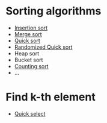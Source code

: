 # Sorting algorithms
- [Insertion sort](https://github.com/gaoisbest/Basic-Algorithms/blob/master/Sorting_algorithms/Insert_sort.py)
- [Merge sort](https://github.com/gaoisbest/Basic-Algorithms/blob/master/Sorting_algorithms/Merge_sort.py)
- [Quick sort](https://github.com/gaoisbest/Basic-Algorithms/blob/master/Sorting_algorithms/Quick_sort.py)
- [Randomized Quick sort](https://github.com/gaoisbest/Basic-Algorithms/blob/master/Sorting_algorithms/Quick_sort_randomnized.py)
- Heap sort
- Bucket sort
- [Counting sort](https://github.com/gaoisbest/Basic-Algorithms/blob/master/Sorting_algorithms/Counting_sort.py)
- ...

# Find k-th element
- [Quick select](https://github.com/gaoisbest/Basic-Algorithms/blob/master/Sorting_algorithms/Quick_select.py)

